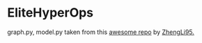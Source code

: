 # EliteHyperOps

graph.py, model.py taken from this [awesome repo](https://github.com/ZhengLi95/User-Equilibrium-Solution) by [ZhengLi95.](https://github.com/ZhengLi95)